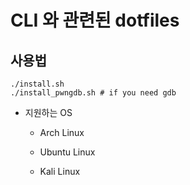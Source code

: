 # CLI 와 관련된 dotfiles 

## 사용법

```shell
./install.sh
./install_pwngdb.sh # if you need gdb
```

- 지원하는 OS 

  - Arch Linux

  - Ubuntu Linux

  - Kali Linux
